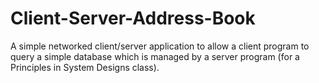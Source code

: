 # Client-Server-Address-Book
A simple networked client/server application to allow a client program to query a simple database which is managed by a server program (for a Principles in System Designs class).
